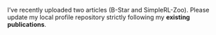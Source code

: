 I’ve recently uploaded two articles (B-Star and SimpleRL-Zoo). Please update my local profile repository strictly following my **existing publications**.